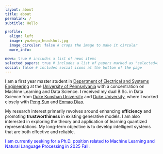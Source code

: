 ```yaml
---
layout: about
title: about
permalink: /
subtitle: Hello

profile:
  align: left
  image: yuzhegu_headshot.jpg
  image_circular: false # crops the image to make it circular
  more_info:

news: true # includes a list of news items
selected_papers: true # includes a list of papers marked as "selected={true}"
social: false # includes social icons at the bottom of the page
---
```


I am a first year master student in [Department of Electrical and Systems Engineering](https://www.ese.upenn.edu) at the [University of Pennsylvania](https://www.upenn.edu) with a concentration on Machine Learning and Data Science. I received my dual B.Sc. in Data Science from [Duke Kunshan University](https://www.dukekunshan.edu.cn) and [Duke University](https://www.duke.edu), where I worked closely with [Peng Sun](https://scholars.duke.edu/person/Peng.Sun1) and [Enmao Diao](https://diaoenmao.com/). 

My research interest primarily revolves around enhancing **efficiency** and promoting **trustworthiness** in existing generative models. I am also interested in exploring the theory and application of learning quantized representations. My long-term objective is to develop intelligent systems that are both effective and reliable. 

<span style="color: blue;">I am currently seeking for a Ph.D. position related to Machine Learning and Natural Language Processing in 2025 Fall.</span>
